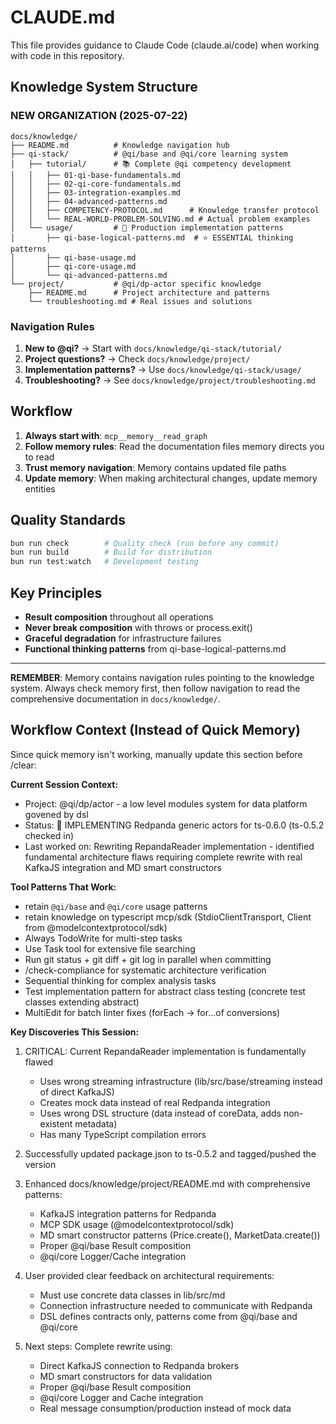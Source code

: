 # CLAUDE.md

This file provides guidance to Claude Code (claude.ai/code) when working with code in this repository.


## Knowledge System Structure

### NEW ORGANIZATION (2025-07-22)

```
docs/knowledge/
├── README.md          # Knowledge navigation hub
├── qi-stack/          # @qi/base and @qi/core learning system
│   ├── tutorial/      # 📚 Complete @qi competency development
│   │   ├── 01-qi-base-fundamentals.md
│   │   ├── 02-qi-core-fundamentals.md
│   │   ├── 03-integration-examples.md
│   │   ├── 04-advanced-patterns.md
│   │   ├── COMPETENCY-PROTOCOL.md      # Knowledge transfer protocol
│   │   └── REAL-WORLD-PROBLEM-SOLVING.md # Actual problem examples
│   └── usage/         # 🔧 Production implementation patterns
│       ├── qi-base-logical-patterns.md  # ⭐ ESSENTIAL thinking patterns
│       ├── qi-base-usage.md
│       ├── qi-core-usage.md
│       └── qi-advanced-patterns.md
└── project/           # @qi/dp-actor specific knowledge
    ├── README.md      # Project architecture and patterns
    └── troubleshooting.md # Real issues and solutions
```

### Navigation Rules

1. **New to @qi?** → Start with `docs/knowledge/qi-stack/tutorial/`
2. **Project questions?** → Check `docs/knowledge/project/`
3. **Implementation patterns?** → Use `docs/knowledge/qi-stack/usage/`
4. **Troubleshooting?** → See `docs/knowledge/project/troubleshooting.md`

## Workflow

1. **Always start with**: `mcp__memory__read_graph`
2. **Follow memory rules**: Read the documentation files memory directs you to read
3. **Trust memory navigation**: Memory contains updated file paths
4. **Update memory**: When making architectural changes, update memory entities

## Quality Standards

```bash
bun run check        # Quality check (run before any commit)
bun run build        # Build for distribution  
bun run test:watch   # Development testing
```

## Key Principles

- **Result<T> composition** throughout all operations
- **Never break composition** with throws or process.exit()
- **Graceful degradation** for infrastructure failures
- **Functional thinking patterns** from qi-base-logical-patterns.md

---

**REMEMBER**: Memory contains navigation rules pointing to the knowledge system. Always check memory first, then follow navigation to read the comprehensive documentation in `docs/knowledge/`.

## Workflow Context (Instead of Quick Memory)
Since quick memory isn't working, manually update this section before /clear:

**Current Session Context:**
- Project: @qi/dp/actor - a low level modules system for data platform govened by dsl
- Status: 🚧 IMPLEMENTING Redpanda generic actors for ts-0.6.0 (ts-0.5.2 checked in)
- Last worked on: Rewriting RepandaReader implementation - identified fundamental architecture flaws requiring complete rewrite with real KafkaJS integration and MD smart constructors

**Tool Patterns That Work:**
- retain `@qi/base` and `@qi/core` usage patterns  
- retain knowledge on typescript mcp/sdk (StdioClientTransport, Client from @modelcontextprotocol/sdk)
- Always TodoWrite for multi-step tasks
- Use Task tool for extensive file searching
- Run git status + git diff + git log in parallel when committing
- /check-compliance for systematic architecture verification
- Sequential thinking for complex analysis tasks
- Test implementation pattern for abstract class testing (concrete test classes extending abstract)
- MultiEdit for batch linter fixes (forEach → for...of conversions)

**Key Discoveries This Session:**
1. CRITICAL: Current RepandaReader implementation is fundamentally flawed
   - Uses wrong streaming infrastructure (lib/src/base/streaming instead of direct KafkaJS)
   - Creates mock data instead of real Redpanda integration  
   - Uses wrong DSL structure (data instead of coreData, adds non-existent metadata)
   - Has many TypeScript compilation errors

2. Successfully updated package.json to ts-0.5.2 and tagged/pushed the version

3. Enhanced docs/knowledge/project/README.md with comprehensive patterns:
   - KafkaJS integration patterns for Redpanda
   - MCP SDK usage (@modelcontextprotocol/sdk)  
   - MD smart constructor patterns (Price.create(), MarketData.create())
   - Proper @qi/base Result<T> composition
   - @qi/core Logger/Cache integration

4. User provided clear feedback on architectural requirements:
   - Must use concrete data classes in lib/src/md
   - Connection infrastructure needed to communicate with Redpanda
   - DSL defines contracts only, patterns come from @qi/base and @qi/core

5. Next steps: Complete rewrite using:
   - Direct KafkaJS connection to Redpanda brokers
   - MD smart constructors for data validation
   - Proper @qi/base Result<T> composition
   - @qi/core Logger and Cache integration
   - Real message consumption/production instead of mock data